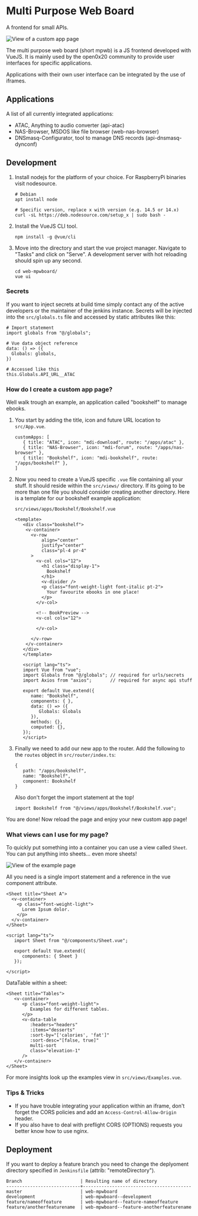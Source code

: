 # Multi Purpose Web Board
A frontend for small APIs.

![View of a custom app page](/docs/example-view.png)

The multi purpose web board (short mpwb) is a JS frontend developed with VueJS.
It is mainly used by the open0x20 community to provide user interfaces for
specific applications.

Applications with their own user interface can be integrated by the use of iframes.
## Applications
A list of all currently integrated applications:
- ATAC, Anything to audio converter (api-atac)
- NAS-Browser, MSDOS like file browser (web-nas-browser)
- DNSmasq-Configurator, tool to manage DNS records (api-dnsmasq-dynconf)

## Development
1. Install nodejs for the platform of your choice. For RaspberryPi binaries visit nodesource.
    ```
    # Debian
    apt install node
    
    # Specific version, replace x with version (e.g. 14.5 or 14.x)
    curl -sL https://deb.nodesource.com/setup_x | sudo bash -
    ```
2. Install the VueJS CLI tool.
    ```
    npm install -g @vue/cli
   ```
3. Move into the directory and start the vue project manager. Navigate to "Tasks" and click on "Serve".
   A development server with hot reloading should spin up any second.
    ```
    cd web-mpwboard/
    vue ui
   ```

### Secrets 
If you want to inject secrets at build time simply contact any of the active developers or the
maintainer of the jenkins instance. Secrets will be injected into the `src/globals.ts` file and
accessed by static attributes like this:
```
# Import statement
import globals from "@/globals";

# Vue data object reference
data: () => ({
  Globals: globals,
})

# Accessed like this
this.Globals.API_URL__ATAC
```

### How do I create a custom app page?
Well walk trough an example, an application called "bookshelf" to manage ebooks.
1. You start by adding the title, icon and future URL location to `src/App.vue`.
   ```
   customApps: [
      { title: "ATAC", icon: "mdi-download", route: "/apps/atac" },
      { title: "NAS-Browser", icon: "mdi-forum", route: "/apps/nas-browser" },
      { title: "Bookshelf", icon: "mdi-bookshelf", route: "/apps/bookshelf" },
   ]
   ```
2. Now you need to create a VueJS specific `.vue` file containing all your stuff.
It should reside within the `src/views/` directory. If its going to be more than
   one file you should consider creating another directory. Here is a template for
   our bookshelf example application:
   ```
   src/views/apps/Bookshelf/Bookshelf.vue
   
   <template>
      <div class="bookshelf">
       <v-container>
         <v-row
             align="center"
             justify="center"
             class="pl-4 pr-4"
         >
           <v-col cols="12">
             <h1 class="display-1">
               Bookshelf
             </h1>
             <v-divider />
             <p class="font-weight-light font-italic pt-2">
               Your favourite ebooks in one place!
             </p>
           </v-col>
      
           <!-- BookPreview -->
           <v-col cols="12">
      
           </v-col>
      
         </v-row>
       </v-container>
      </div>
      </template>
      
      <script lang="ts">
      import Vue from "vue";
      import Globals from "@/globals"; // required for urls/secrets
      import Axios from "axios";       // required for async api stuff
      
      export default Vue.extend({
         name: "Bookshelf",
         components: { },
         data: () => ({
            Globals: Globals
         }),
         methods: {},
         computed: {},
      });
      </script>

   ```
3. Finally we need to add our new app to the router. Add the following to the `routes`
   object in `src/router/index.ts`:
   ```
   {
      path: "/apps/bookshelf",
      name: "Bookshelf",
      component: Bookshelf
   }
   ```
   Also don't forget the import statement at the top!
   ```
   import Bookshelf from "@/views/apps/Bookshelf/Bookshelf.vue";
   ```
You are done! Now reload the page and enjoy your new custom app page!

### What views can I use for my page?
To quickly put something into a container you can use a view called `Sheet`. You can put
anything into sheets... even more sheets!

![View of the example page](/docs/example-view-2.png)

All you need is a single import statement and a reference in the vue component attribute.
```
<Sheet title="Sheet A">
  <v-container>
    <p class="font-weight-light">
      Lorem Ipsum dolor.
    </p>
  </v-container>
</Sheet>

<script lang="ts">
   import Sheet from "@/components/Sheet.vue";
   
   export default Vue.extend({
      components: { Sheet }
   });
  
</script>
```
DataTable within a sheet:
```
<Sheet title="Tables">
   <v-container>
      <p class="font-weight-light">
         Examples for different tables.
      </p>
      <v-data-table
         :headers="headers"
         :items="desserts"
         :sort-by="['calories', 'fat']"
         :sort-desc="[false, true]"
         multi-sort
         class="elevation-1"
      />
   </v-container>
</Sheet>
```
For more insights look up the examples view in `src/views/Examples.vue`.

### Tips & Tricks
* If you have trouble integrating your application within an iframe, don't forget the CORS
policies and add an `Access-Control-Allow-Origin` header.
* If you also have to deal with preflight CORS (OPTIONS) requests you better know how to use nginx.  

## Deployment
If you want to deploy a feature branch you need to change the deplyoment directory
specified in `Jenkinsfile` (attrib: "remoteDirectory").

```
Branch                      | Resulting name of directory
----------------------------+-----------------------------------------
master                      | web-mpwboard
development                 | web-mpwboard--development
feature/nameoffeature       | web-mpwboard--feature-nameoffeature
feature/anotherfeaturename  | web-mpwboard--feature-anotherfeaturename
```
